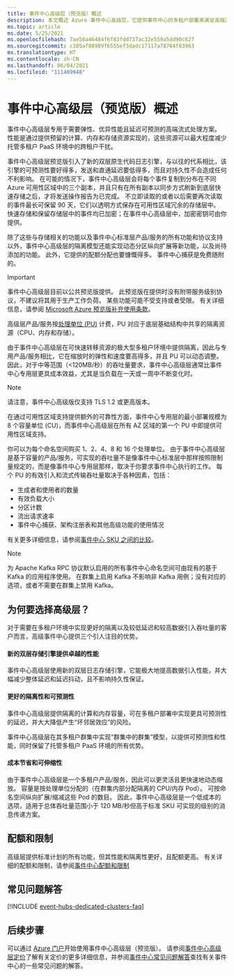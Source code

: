 ```yaml
---
title: 事件中心高级层（预览版）概述
description: 本文概述 Azure 事件中心高级层，它提供事件中心的多租户部署来满足高端流式处理需求。
ms.topic: article
ms.date: 5/25/2021
ms.openlocfilehash: 7ae58a46484f6f83fdd737ac32e559a5dd90c627
ms.sourcegitcommit: c385af80989f6555ef3dadc17117a78764f83963
ms.translationtype: HT
ms.contentlocale: zh-CN
ms.lasthandoff: 06/04/2021
ms.locfileid: "111409948"
---
```

# <a name="overview-of-event-hubs-premium-preview"></a>事件中心高级层（预览版）概述

事件中心高级层专用于需要弹性、优异性能且延迟可预测的高端流式处理方案。 性能是通过提供预留的计算、内存和存储资源实现的，这些资源可以最大程度减少托管多租户 PaaS 环境中的跨租户干扰。 

事件中心高级层预览版引入了新的双层原生代码日志引擎，与以往的代系相比，该引擎的可预测性要好得多，发送和直通延迟要低得多，而且对持久性不会造成任何不利影响。 在可能的情况下，事件中心高级层会将每个事件复制到分布在不同 Azure 可用性区域中的三个副本，并且只有在所有副本以同步方式刷新到底层快速存储之后，才将发送操作报告为已完成。 不立即读取的或者以后需要再次读取的事件最长可保留 90 天，它们以透明方式保存在可用性区域冗余的存储层中。 快速存储和保留存储层中的事件均已加密；在事件中心高级层中，加密密钥可由你提供。 

除了这些与存储相关的功能以及事件中心标准层产品/服务的所有功能和协议支持以外，事件中心高级层的隔离模型还能实现动态分区纵向扩展等新功能，以及尚待添加的功能。 此外，它提供的配额分配也要慷慨得多。 事件中心捕获是免费随附的。

> [!IMPORTANT]
> 事件中心高级层目前以公共预览版提供。 此预览版在提供时没有附带服务级别协议，不建议将其用于生产工作负荷。 某些功能可能不受支持或者受限。 有关详细信息，请参阅 [Microsoft Azure 预览版补充使用条款](https://azure.microsoft.com/support/legal/preview-supplemental-terms/)。
 
高级层产品/服务按[处理单位 (PU)](event-hubs-scalability.md#processing-units) 计费，PU 对应于底层基础结构中共享的隔离资源（CPU、内存和存储）。 

由于事件中心高级层在可快速转移资源的极大型多租户环境中提供隔离，因此与专用产品/服务相比，它在缩放时的弹性和速度要高得多，并且 PU 可以动态调整。 因此，对于中等范围（<120MB/秒）的吞吐量要求，事件中心高级层通常比事件中心专用层更具成本效益，尤其是当负载在一天或一周中不断变化时。 
> [!NOTE]
> 请注意，事件中心高级版仅支持 TLS 1.2 或更高版本。 

在通过可用性区域支持提供额外的可靠性方面，事件中心专用层的最小部署规模为 8 个容量单位 (CU)，而事件中心高级层在所有 AZ 区域的第一个 PU 中即提供可用性区域支持。 

你可以为每个命名空间购买 1、2、4、8 和 16 个处理单位。 由于事件中心高级层是基于容量的产品/服务，可实现的吞吐量不是像事件中心标准层中那样按照限制量规定的，而是像事件中心专用层那样，取决于你要求事件中心执行的工作。 每个 PU 的有效引入和流式传输吞吐量取决于各种因素，包括：

* 生成者和使用者的数量
* 有效负载大小 
* 分区计数
* 流出请求速率 
* 事件中心捕获、架构注册表和其他高级功能的使用情况

有关更多详细信息，请参阅[事件中心 SKU 之间的比较](event-hubs-quotas.md)。


> [!NOTE]
> 为 Apache Kafka RPC 协议默认启用的所有事件中心命名空间可由现有的基于 Kafka 的应用程序使用。 在群集上启用 Kafka 不影响非 Kafka 用例；没有对应的选项，或者不需要在群集上禁用 Kafka。

## <a name="why-premium"></a>为何要选择高级层？

对于需要在多租户环境中实现更好的隔离以及较低延迟和较高数据引入吞吐量的客户而言，高级事件中心提供三个引人注目的优势。

#### <a name="superior-performance-with-the-new-two-tier-storage-engine"></a>新的双层存储引擎提供卓越的性能

事件中心高级层使用新的双层日志存储引擎，它能极大地提高数据引入性能，并大幅减少整体延迟和延迟抖动，且不影响持久性保证。 

#### <a name="better-isolation-and-predictability"></a>更好的隔离性和可预测性

事件中心高级层提供隔离的计算和内存容量，可在多租户部署中实现更具可预测性的延迟，并大大降低产生“坏邻居效应”的风险。

事件中心高级层在其多租户群集中实现“群集中的群集”模型，以提供可预测性和性能，同时保留了托管多租户 PaaS 环境的所有优势。 


#### <a name="cost-savings-and-scalability"></a>成本节省和可伸缩性
由于事件中心高级层是一个多租户产品/服务，因此可以更灵活且更快速地动态缩放。 容量是按处理单位分配的（在群集内部分配隔离的 CPU/内存 Pod）。 可按命名空间纵向扩展/缩减这些 Pod 的数目。 因此，事件中心高级层是一个低成本的选项，适用于总体吞吐量范围小于 120 MB/秒但高于标准 SKU 可实现的级别的消息传递方案。  

## <a name="quotas-and-limits"></a>配额和限制
高级层提供标准计划的所有功能，但其性能和隔离性更好，且配额更高。 有关详细的配额和限制，请参阅[事件中心配额和限制](event-hubs-quotas.md)


## <a name="faqs"></a>常见问题解答

[!INCLUDE [event-hubs-dedicated-clusters-faq](../../includes/event-hubs-premium-faq.md)]

## <a name="next-steps"></a>后续步骤

可以通过 [Azure 门户](https://portal.azure.com/#create/Microsoft.EventHub)开始使用事件中心高级层（预览版）。 请参阅[事件中心高级层定价](https://azure.microsoft.com/pricing/details/event-hubs/)了解有关定价的更多详细信息，并参阅[事件中心常见问题解答](event-hubs-faq.yml)查找有关事件中心的一些常见问题的解答。 

